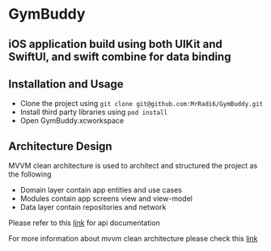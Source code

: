 
# GymBuddy

## iOS application build using both UIKit and SwiftUI, and swift combine for data binding

## Installation and Usage
- Clone the project using ```git clone git@github.com:MrRadi6/GymBuddy.git```
- Install third party libraries using ```pod install```
- Open GymBuddy.xcworkspace

## Architecture Design
MVVM clean architecture is used to architect and structured the project as the following
- Domain layer contain app entities and use cases
- Modules contain app screens view and view-model
- Data layer contain repositories and network

Please refer to this [link](https://wger.de/de/software/api) for api documentation

For more information about mvvm clean architecture please check this [link](https://tech.olx.com/clean-architecture-and-mvvm-on-ios-c9d167d9f5b3)
